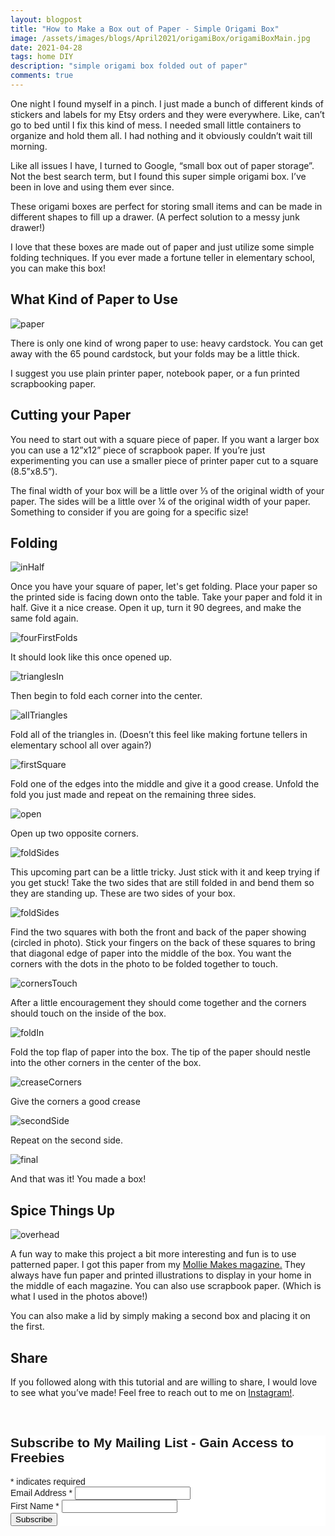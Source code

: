 ```yaml
---
layout: blogpost
title: "How to Make a Box out of Paper - Simple Origami Box"
image: /assets/images/blogs/April2021/origamiBox/origamiBoxMain.jpg
date: 2021-04-28
tags: home DIY
description: "simple origami box folded out of paper"
comments: true
---
```

One night I found myself in a pinch. I just made a bunch of different kinds of stickers and labels for my Etsy orders and they were everywhere. Like, can’t go to bed until I fix this kind of mess. I needed small little containers to organize and hold them all. I had nothing and it obviously couldn’t wait till morning.

Like all issues I have, I turned to Google, “small box out of paper storage”. Not the best search term, but I found this super simple origami box. I’ve been in love and using them ever since.

These origami boxes are perfect for storing small items and can be made in different shapes to fill up a drawer. (A perfect solution to a messy junk drawer!)

I love that these boxes are made out of paper and just utilize some simple folding techniques. If you ever made a fortune teller in elementary school, you can make this box!

## What Kind of Paper to Use

![paper](/assets/images/blogs/April2021/origamiBox/paper.jpg)

There is only one kind of wrong paper to use: heavy cardstock. You can get away with the 65 pound cardstock, but your folds may be a little thick.

I suggest you use plain printer paper, notebook paper, or a fun printed scrapbooking paper.

## Cutting your Paper

You need to start out with a square piece of paper. If you want a larger box you can use a 12”x12” piece of scrapbook paper. If you’re just experimenting you can use a smaller piece of printer paper cut to a square (8.5”x8.5”).

The final width of your box will be a little over ⅓ of the original width of your paper. The sides will be a little over ¼ of the original width of your paper. Something to consider if you are going for a specific size!

## Folding

![inHalf](/assets/images/blogs/April2021/origamiBox/inHalf.jpg)

Once you have your square of paper, let's get folding. Place your paper so the printed side is facing down onto the table. Take your paper and fold it in half. Give it a nice crease. Open it up, turn it 90 degrees, and make the same fold again.

![fourFirstFolds](/assets/images/blogs/April2021/origamiBox/firstFourFolds.jpg)

It should look like this once opened up.

![trianglesIn](/assets/images/blogs/April2021/origamiBox/trianglesIn.jpg)

Then begin to fold each corner into the center. 

![allTriangles](/assets/images/blogs/April2021/origamiBox/allTriangles.jpg)

Fold all of the triangles in. (Doesn’t this feel like making fortune tellers in elementary school all over again?)

![firstSquare](/assets/images/blogs/April2021/origamiBox/firstSquare.jpg)

Fold one of the edges into the middle and give it a good crease. Unfold the fold you just made and repeat on the remaining three sides. 

![open](/assets/images/blogs/April2021/origamiBox/open.jpg)

Open up two opposite corners. 

![foldSides](/assets/images/blogs/April2021/origamiBox/foldSides.jpg)

This upcoming part can be a little tricky. Just stick with it and keep trying if you get stuck! Take the two sides that are still folded in and bend them so they are standing up. These are two sides of your box. 

![foldSides](/assets/images/blogs/April2021/origamiBox/foldSidesDiagram.jpg)

Find the two squares with both the front and back of the paper showing (circled in photo). Stick your fingers on the back of these squares to bring that diagonal edge of paper into the middle of the box. You want the corners with the dots in the photo to be folded together to touch.

![cornersTouch](/assets/images/blogs/April2021/origamiBox/cornersTouch.jpg)

After a little encouragement they should come together and the corners should touch on the inside of the box.

![foldIn](/assets/images/blogs/April2021/origamiBox/foldIn.jpg)

Fold the top flap of paper into the box. The tip of the paper should nestle into the other corners in the center of the box.

![creaseCorners](/assets/images/blogs/April2021/origamiBox/creaseCorners.jpg)

Give the corners a good crease

![secondSide](/assets/images/blogs/April2021/origamiBox/secondSide.jpg)

Repeat on the second side.

![final](/assets/images/blogs/April2021/origamiBox/final.jpg)

And that was it! You made a box!


## Spice Things Up

![overhead](/assets/images/blogs/April2021/origamiBox/overhead.jpg)

A fun way to make this project a bit more interesting and fun is to use patterned paper. I got this paper from my [Mollie Makes magazine.](https://www.gathered.how/magazines-mollie-makes/) They always have fun paper and printed illustrations to display in your home in the middle of each magazine. You can also use scrapbook paper. (Which is what I used in the photos above!)

You can also make a lid by simply making a second box and placing it on the first.

## Share

If you followed along with this tutorial and are willing to share, I would love to see what you’ve made! Feel free to reach out to me on [Instagram!](https://www.instagram.com/joyberrystudios/).


<br>

<!-- Begin Mailchimp Signup Form -->
<link href="//cdn-images.mailchimp.com/embedcode/classic-10_7.css" rel="stylesheet" type="text/css">
<style type="text/css">
    #mc_embed_signup{background:#fff; clear:left; font:14px Helvetica,Arial,sans-serif; }
    /* Add your own Mailchimp form style overrides in your site stylesheet or in this style block.
       We recommend moving this block and the preceding CSS link to the HEAD of your HTML file. */
</style>
<div id="mc_embed_signup">
<form action="https://Joyberrystudios.us1.list-manage.com/subscribe/post?u=eca5a397f2fb0d58dcb66315c&amp;id=99d28d5b5c" method="post" id="mc-embedded-subscribe-form" name="mc-embedded-subscribe-form" class="validate" target="_blank" novalidate>
    <div id="mc_embed_signup_scroll">
    <h2>Subscribe to My Mailing List - Gain Access to Freebies</h2>
<div class="indicates-required"><span class="asterisk">*</span> indicates required</div>
<div class="mc-field-group">
    <label for="mce-EMAIL">Email Address  <span class="asterisk">*</span>
</label>
    <input type="email" value="" name="EMAIL" class="required email" id="mce-EMAIL">
</div>
<div class="mc-field-group">
    <label for="mce-FNAME">First Name  <span class="asterisk">*</span>
</label>
    <input type="text" value="" name="FNAME" class="required" id="mce-FNAME">
</div>
    <div id="mce-responses" class="clear">
        <div class="response" id="mce-error-response" style="display:none"></div>
        <div class="response" id="mce-success-response" style="display:none"></div>
    </div>    <!-- real people should not fill this in and expect good things - do not remove this or risk form bot signups-->
    <div style="position: absolute; left: -5000px;" aria-hidden="true"><input type="text" name="b_eca5a397f2fb0d58dcb66315c_99d28d5b5c" tabindex="-1" value=""></div>
    <div class="clear"><input type="submit" value="Subscribe" name="subscribe" id="mc-embedded-subscribe" class="button"></div>
    </div>
</form>
</div>
<script type='text/javascript' src='//s3.amazonaws.com/downloads.mailchimp.com/js/mc-validate.js'></script><script type='text/javascript'>(function($) {window.fnames = new Array(); window.ftypes = new Array();fnames[0]='EMAIL';ftypes[0]='email';fnames[1]='FNAME';ftypes[1]='text';fnames[2]='LNAME';ftypes[2]='text';fnames[3]='ADDRESS';ftypes[3]='address';fnames[4]='PHONE';ftypes[4]='phone';fnames[5]='BIRTHDAY';ftypes[5]='birthday';fnames[6]='OPTIN';ftypes[6]='text';}(jQuery));var $mcj = jQuery.noConflict(true);</script>
<!--End mc_embed_signup-->

<br>
<br>
